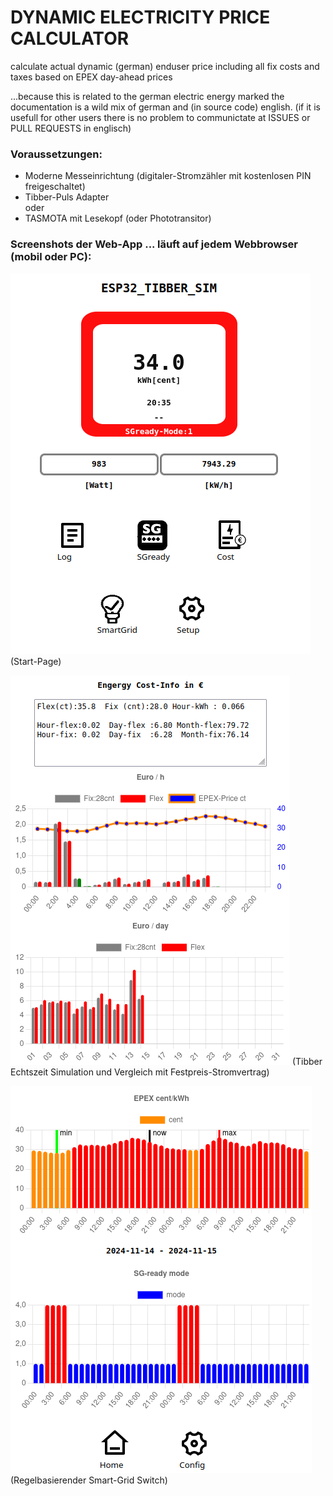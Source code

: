 
# DYNAMIC ELECTRICITY PRICE CALCULATOR

calculate actual dynamic (german) enduser price including all fix costs and taxes based on EPEX day-ahead prices

...because this is related to the german electric energy marked the documentation is a wild mix of german and (in source code) english.
(if it is usefull for other users there is no problem to communictate at ISSUES or PULL REQUESTS in englisch)


### Voraussetzungen:

- Moderne Messeinrichtung (digitaler-Stromzähler mit kostenlosen PIN freigeschaltet)
- Tibber-Puls Adapter   
oder
- TASMOTA mit Lesekopf (oder Phototransitor)


### Screenshots der Web-App ... läuft auf jedem Webbrowser (mobil oder PC):

![price_sim](/pict/tibber_sim_home.png)
(Start-Page)

![price_sim](/pict/tibber_price_sim.png)
(Tibber Echtszeit Simulation und Vergleich mit Festpreis-Stromvertrag)


![smart_grid_](/pict/smart_grid_rules.png)
(Regelbasierender Smart-Grid Switch)






